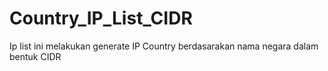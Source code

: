 # Country_IP_List_CIDR #

Ip list ini melakukan generate IP Country berdasarakan nama negara dalam 
bentuk CIDR

